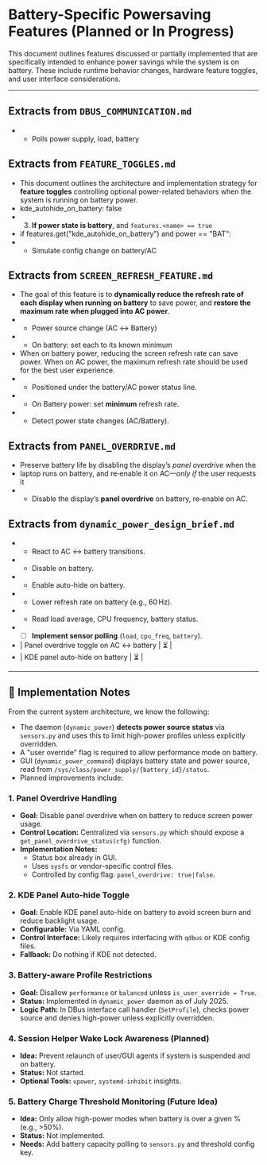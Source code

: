 # Battery-Specific Powersaving Features (Planned or In Progress)

This document outlines features discussed or partially implemented that are specifically intended to enhance power savings while the system is on battery. These include runtime behavior changes, hardware feature toggles, and user interface considerations.

---


## Extracts from `DBUS_COMMUNICATION.md`
- - Polls power supply, load, battery

## Extracts from `FEATURE_TOGGLES.md`
- This document outlines the architecture and implementation strategy for **feature toggles** controlling optional power-related behaviors when the system is running on battery power.
- kde_autohide_on_battery: false
- 3. **If power state is battery**, and `features.<name> == true`
- if features.get("kde_autohide_on_battery") and power == "BAT":
- - Simulate config change on battery/AC

## Extracts from `SCREEN_REFRESH_FEATURE.md`
- The goal of this feature is to **dynamically reduce the refresh rate of each display when running on battery** to save power, and **restore the maximum rate when plugged into AC power**.
- - Power source change (AC ↔ Battery)
- - On battery: set each to its known minimum
- When on battery power, reducing the screen refresh rate can save power. When on AC power, the maximum refresh rate should be used for the best user experience.
- - Positioned under the battery/AC power status line.
- - On Battery power: set **minimum** refresh rate.
- - Detect power state changes (AC/Battery).

## Extracts from `PANEL_OVERDRIVE.md`
- Preserve battery life by disabling the display’s *panel overdrive* when the
- laptop runs on battery, and re‑enable it on AC—*only if* the user requests it
- * Disable the display’s **panel overdrive** on battery, re‑enable on AC.

## Extracts from `dynamic_power_design_brief.md`
- - React to AC ↔ battery transitions.
- - Disable on battery.
- - Enable auto-hide on battery.
- - Lower refresh rate on battery (e.g., 60 Hz).
- - Read load average, CPU frequency, battery status.
- - [ ] **Implement sensor polling** (`load`, `cpu_freq`, `battery`).
- | Panel overdrive toggle on AC ↔ battery | ⏳ |
- | KDE panel auto-hide on battery | ⏳ |


---

## 🔧 Implementation Notes

From the current system architecture, we know the following:

- The daemon (`dynamic_power`) **detects power source status** via `sensors.py` and uses this to limit high-power profiles unless explicitly overridden.
- A "user override" flag is required to allow performance mode on battery.
- GUI (`dynamic_power_command`) displays battery state and power source, read from `/sys/class/power_supply/{battery_id}/status`.
- Planned improvements include:

### 1. **Panel Overdrive Handling**
- **Goal:** Disable panel overdrive when on battery to reduce screen power usage.
- **Control Location:** Centralized via `sensors.py` which should expose a `get_panel_overdrive_status(cfg)` function.
- **Implementation Notes:**
  - Status box already in GUI.
  - Uses `sysfs` or vendor-specific control files.
  - Controlled by config flag: `panel_overdrive: true|false`.

### 2. **KDE Panel Auto-hide Toggle**
- **Goal:** Enable KDE panel auto-hide on battery to avoid screen burn and reduce backlight usage.
- **Configurable:** Via YAML config.
- **Control Interface:** Likely requires interfacing with `qdbus` or KDE config files.
- **Fallback:** Do nothing if KDE not detected.

### 3. **Battery-aware Profile Restrictions**
- **Goal:** Disallow `performance` or `balanced` unless `is_user_override = True`.
- **Status:** Implemented in `dynamic_power` daemon as of July 2025.
- **Logic Path:** In DBus interface call handler (`SetProfile`), checks power source and denies high-power unless explicitly overridden.

### 4. **Session Helper Wake Lock Awareness (Planned)**
- **Idea:** Prevent relaunch of user/GUI agents if system is suspended and on battery.
- **Status:** Not started.
- **Optional Tools:** `upower`, `systemd-inhibit` insights.

### 5. **Battery Charge Threshold Monitoring (Future Idea)**
- **Idea:** Only allow high-power modes when battery is over a given % (e.g., >50%).
- **Status:** Not implemented.
- **Needs:** Add battery capacity polling to `sensors.py` and threshold config key.


